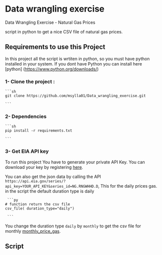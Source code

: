 # Data wrangling exercise
 Data Wrangling Exercise - Natural Gas Prices 
 
 script in python to get a nice CSV file of natural gas prices.


## Requirements to use this Project

In this project all the script is wrtiten in python, so you must have python installed in your system.
If you dont have Python you can install here [python] (https://www.python.org/downloads/)


### 1- Clone the project :
    ```sh
    git clone https://github.com/msylla01/Data_wrangling_exercise.git
    
    ```

### 2-  Dependencies
    ```sh
    pip install -r requirements.txt
    
    ```
    
### 3- Get EIA API key

To run this project You have to generate your private API Key. 
You can download your key by registering [here](https://www.eia.gov/opendata/register.php).

You can also get the json data by calling the API `https://api.eia.gov/series/?api_key=YOUR_API_KEY&series_id=NG.RNGWHHD.D`, This for the daily prices gas.
in the script the default duration type is daily 

     ```py
    # function return the csv file
    csv_file( duration_type="daily")
    
     ```
   You change the duration type `daily` by `monthly` to get the csv file for monthly [monthly_price_gas](https://github.com/msylla01/Data_wrangling_exercise/blob/main/gas_prices/data/monthly_gas_prices.csv).
   
## Script